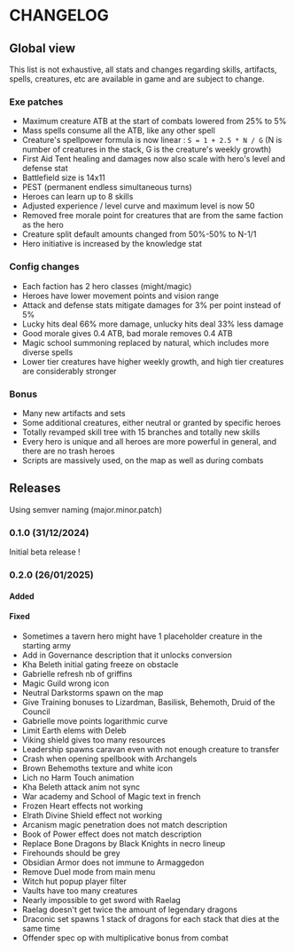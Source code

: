 # CHANGELOG

## Global view

This list is not exhaustive, all stats and changes regarding skills, artifacts, spells, creatures, etc are available in game and are subject to change.

### Exe patches

- Maximum creature ATB at the start of combats lowered from 25% to 5%
- Mass spells consume all the ATB, like any other spell
- Creature's spellpower formula is now linear : `S = 1 + 2.5 * N / G` (N is number of creatures in the stack, G is the creature's weekly growth)
- First Aid Tent healing and damages now also scale with hero's level and defense stat
- Battlefield size is 14x11
- PEST (permanent endless simultaneous turns)
- Heroes can learn up to 8 skills
- Adjusted experience / level curve and maximum level is now 50
- Removed free morale point for creatures that are from the same faction as the hero
- Creature split default amounts changed from 50%-50% to N-1/1
- Hero initiative is increased by the knowledge stat

### Config changes

- Each faction has 2 hero classes (might/magic)
- Heroes have lower movement points and vision range
- Attack and defense stats mitigate damages for 3% per point instead of 5%
- Lucky hits deal 66% more damage, unlucky hits deal 33% less damage
- Good morale gives 0.4 ATB, bad morale removes 0.4 ATB
- Magic school summoning replaced by natural, which includes more diverse spells
- Lower tier creatures have higher weekly growth, and high tier creatures are considerably stronger

### Bonus

- Many new artifacts and sets
- Some additional creatures, either neutral or granted by specific heroes
- Totally revamped skill tree with 15 branches and totally new skills
- Every hero is unique and all heroes are more powerful in general, and there are no trash heroes
- Scripts are massively used, on the map as well as during combats


## Releases

Using semver naming (major.minor.patch)

### 0.1.0 (31/12/2024)

Initial beta release !

### 0.2.0 (26/01/2025)

#### Added


#### Fixed

- Sometimes a tavern hero might have 1 placeholder creature in the starting army
- Add in Governance description that it unlocks conversion
- Kha Beleth initial gating freeze on obstacle
- Gabrielle refresh nb of griffins
- Magic Guild wrong icon
- Neutral Darkstorms spawn on the map
- Give Training bonuses to Lizardman, Basilisk, Behemoth, Druid of the Council
- Gabrielle move points logarithmic curve
- Limit Earth elems with Deleb
- Viking shield gives too many resources
- Leadership spawns caravan even with not enough creature to transfer
- Crash when opening spellbook with Archangels
- Brown Behemoths texture and white icon
- Lich no Harm Touch animation
- Kha Beleth attack anim not sync
- War academy and School of Magic text in french
- Frozen Heart effects not working
- Elrath Divine Shield effect not working
- Arcanism magic penetration does not match description
- Book of Power effect does not match description
- Replace Bone Dragons by Black Knights in necro lineup
- Firehounds should be grey
- Obsidian Armor does not immune to Armaggedon
- Remove Duel mode from main menu
- Witch hut popup player filter
- Vaults have too many creatures
- Nearly impossible to get sword with Raelag
- Raelag doesn't get twice the amount of legendary dragons
- Draconic set spawns 1 stack of dragons for each stack that dies at the same time
- Offender spec op with multiplicative bonus from combat

